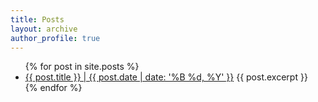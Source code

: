```yaml
---
title: Posts
layout: archive
author_profile: true
---
```


<ul>
  {% for post in site.posts %}
    <li>
      <a href="{{ post.url }}">{{ post.title }}
      | {{ post.date | date: '%B %d, %Y' }}</a>
      {{ post.excerpt }}
    </li>
  {% endfor %}
</ul>